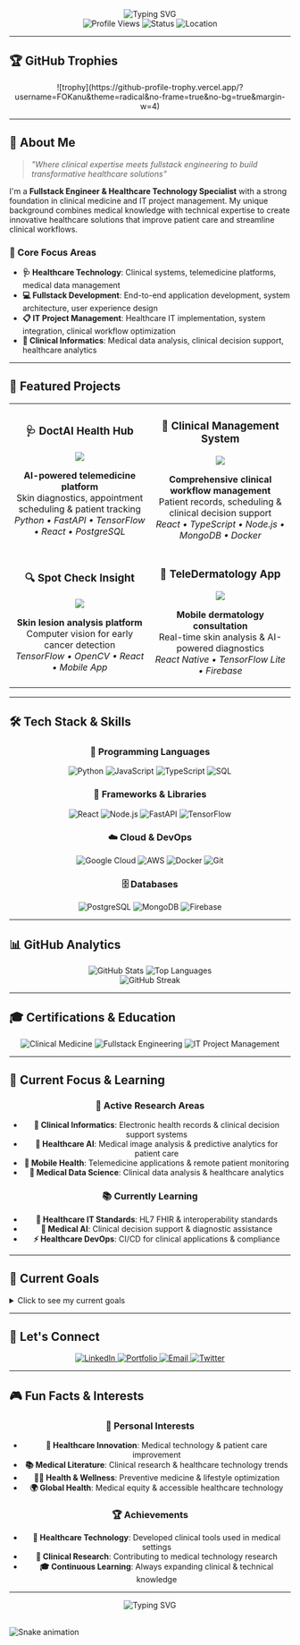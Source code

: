 <div align="center">
  <img src="https://readme-typing-svg.herokuapp.com?font=Fira+Code&weight=500&size=28&pause=1000&color=00D4FF&center=true&vCenter=true&width=750&lines=Hi+there%2C+I'm+Francis+I.K.%F0%9F%91%8B;Clinical+Medicine+%2B+Fullstack+Engineering;Building+healthcare+technology+solutions" alt="Typing SVG" />
</div>

<div align="center">
  <img src="https://komarev.com/ghpvc/?username=FOKanu&style=flat-square&color=blue" alt="Profile Views" />
  <img src="https://img.shields.io/badge/Status-Available%20for%20Opportunities-brightgreen" alt="Status" />
  <img src="https://img.shields.io/badge/Location-Global%20%7C%20Remote-blue" alt="Location" />
</div>

---

## 🏆 GitHub Trophies

<div align="center">
  ![trophy](https://github-profile-trophy.vercel.app/?username=FOKanu&theme=radical&no-frame=true&no-bg=true&margin-w=4)
</div>

---

## 🎯 About Me

> *"Where clinical expertise meets fullstack engineering to build transformative healthcare solutions"*

I'm a **Fullstack Engineer & Healthcare Technology Specialist** with a strong foundation in clinical medicine and IT project management. My unique background combines medical knowledge with technical expertise to create innovative healthcare solutions that improve patient care and streamline clinical workflows.

### 🧬 Core Focus Areas
- **🩺 Healthcare Technology**: Clinical systems, telemedicine platforms, medical data management
- **💻 Fullstack Development**: End-to-end application development, system architecture, user experience design
- **📋 IT Project Management**: Healthcare IT implementation, system integration, clinical workflow optimization
- **🔬 Clinical Informatics**: Medical data analysis, clinical decision support, healthcare analytics

---

## 🚀 Featured Projects

<table>
  <tr>
    <td width="50%">
      <h3 align="center">🩺 DoctAI Health Hub</h3>
      <p align="center">
        <a href="https://github.com/FOKanu/doctai-health-hub" target="_blank">
          <img src="https://github-readme-stats.vercel.app/api/pin/?username=FOKanu&repo=doctai-health-hub&theme=radical&hide_border=true" />
        </a>
      </p>
      <p align="center">
        <strong>AI-powered telemedicine platform</strong><br/>
        Skin diagnostics, appointment scheduling & patient tracking<br/>
        <em>Python • FastAPI • TensorFlow • React • PostgreSQL</em>
      </p>
    </td>
    <td width="50%">
      <h3 align="center">🏥 Clinical Management System</h3>
      <p align="center">
        <a href="https://github.com/FOKanu/clinical-management-system" target="_blank">
          <img src="https://github-readme-stats.vercel.app/api/pin/?username=FOKanu&repo=clinical-management-system&theme=radical&hide_border=true" />
        </a>
      </p>
      <p align="center">
        <strong>Comprehensive clinical workflow management</strong><br/>
        Patient records, scheduling & clinical decision support<br/>
        <em>React • TypeScript • Node.js • MongoDB • Docker</em>
      </p>
    </td>
  </tr>
  <tr>
    <td width="50%">
      <h3 align="center">🔍 Spot Check Insight</h3>
      <p align="center">
        <a href="https://github.com/FOKanu/spot-check-insight" target="_blank">
          <img src="https://github-readme-stats.vercel.app/api/pin/?username=FOKanu&repo=spot-check-insight&theme=radical&hide_border=true" />
        </a>
      </p>
      <p align="center">
        <strong>Skin lesion analysis platform</strong><br/>
        Computer vision for early cancer detection<br/>
        <em>TensorFlow • OpenCV • React • Mobile App</em>
      </p>
    </td>
    <td width="50%">
      <h3 align="center">📱 TeleDermatology App</h3>
      <p align="center">
        <a href="https://github.com/FOKanu/tele-dermatology-app" target="_blank">
          <img src="https://github-readme-stats.vercel.app/api/pin/?username=FOKanu&repo=tele-dermatology-app&theme=radical&hide_border=true" />
        </a>
      </p>
      <p align="center">
        <strong>Mobile dermatology consultation</strong><br/>
        Real-time skin analysis & AI-powered diagnostics<br/>
        <em>React Native • TensorFlow Lite • Firebase</em>
      </p>
    </td>
  </tr>
</table>

---

## 🛠️ Tech Stack & Skills

<div align="center">

### 🐍 Programming Languages
![Python](https://img.shields.io/badge/Python-Expert-3776AB?style=for-the-badge&logo=python&logoColor=white)
![JavaScript](https://img.shields.io/badge/JavaScript-Advanced-F7DF1E?style=for-the-badge&logo=javascript&logoColor=black)
![TypeScript](https://img.shields.io/badge/TypeScript-Advanced-007ACC?style=for-the-badge&logo=typescript&logoColor=white)
![SQL](https://img.shields.io/badge/SQL-Advanced-000000?style=for-the-badge&logo=mysql&logoColor=white)

### 🎯 Frameworks & Libraries
![React](https://img.shields.io/badge/React-Advanced-20232A?style=for-the-badge&logo=react&logoColor=61DAFB)
![Node.js](https://img.shields.io/badge/Node.js-Advanced-339933?style=for-the-badge&logo=node.js&logoColor=white)
![FastAPI](https://img.shields.io/badge/FastAPI-Expert-009688?style=for-the-badge&logo=fastapi&logoColor=white)
![TensorFlow](https://img.shields.io/badge/TensorFlow-Specialist-FF6F00?style=for-the-badge&logo=tensorflow&logoColor=white)

### ☁️ Cloud & DevOps
![Google Cloud](https://img.shields.io/badge/Google_Cloud-Advanced-4285F4?style=for-the-badge&logo=google-cloud&logoColor=white)
![AWS](https://img.shields.io/badge/AWS-Intermediate-232F3E?style=for-the-badge&logo=amazon-aws&logoColor=white)
![Docker](https://img.shields.io/badge/Docker-Advanced-2496ED?style=for-the-badge&logo=docker&logoColor=white)
![Git](https://img.shields.io/badge/Git-Expert-F05032?style=for-the-badge&logo=git&logoColor=white)

### 🗄️ Databases
![PostgreSQL](https://img.shields.io/badge/PostgreSQL-Advanced-316192?style=for-the-badge&logo=postgresql&logoColor=white)
![MongoDB](https://img.shields.io/badge/MongoDB-Advanced-47A248?style=for-the-badge&logo=mongodb&logoColor=white)
![Firebase](https://img.shields.io/badge/Firebase-Advanced-FFCA28?style=for-the-badge&logo=firebase&logoColor=black)

</div>

---

## 📊 GitHub Analytics

<div align="center">
  <img src="https://github-readme-stats.vercel.app/api?username=FOKanu&show_icons=true&theme=radical&hide_border=true&include_all_commits=true&count_private=true" alt="GitHub Stats" />
  <img src="https://github-readme-stats.vercel.app/api/top-langs/?username=FOKanu&layout=compact&theme=radical&hide_border=true" alt="Top Languages" />
</div>

<div align="center">
  <img src="https://github-readme-streak-stats.herokuapp.com/?user=FOKanu&theme=radical&hide_border=true" alt="GitHub Streak" />
</div>

---

## 🎓 Certifications & Education

<div align="center">
  <img src="https://img.shields.io/badge/Clinical_Medicine-Healthcare_Technology-4ECDC4?style=for-the-badge&logo=medical&logoColor=white" alt="Clinical Medicine" />
  <img src="https://img.shields.io/badge/Fullstack_Engineering-Web_Development-FF6B6B?style=for-the-badge&logo=code&logoColor=white" alt="Fullstack Engineering" />
  <img src="https://img.shields.io/badge/IT_Project_Management-Healthcare_IT-FF6B35?style=for-the-badge&logo=project&logoColor=white" alt="IT Project Management" />
</div>

---

## 🌟 Current Focus & Learning

<div align="center">

### 🔬 Active Research Areas
- **🏥 Clinical Informatics**: Electronic health records & clinical decision support systems
- **🤖 Healthcare AI**: Medical image analysis & predictive analytics for patient care
- **📱 Mobile Health**: Telemedicine applications & remote patient monitoring
- **🔬 Medical Data Science**: Clinical data analysis & healthcare analytics

### 📚 Currently Learning
- **🏥 Healthcare IT Standards**: HL7 FHIR & interoperability standards
- **🧠 Medical AI**: Clinical decision support & diagnostic assistance
- **⚡ Healthcare DevOps**: CI/CD for clinical applications & compliance

</div>

---

## 🎯 Current Goals

<details>
  <summary>Click to see my current goals</summary>

  - [ ] Launch DoctAI in production with clinical validation
  - [ ] Complete healthcare IT project management certification
  - [ ] Publish research paper on clinical AI applications
  - [ ] Reach 1000+ GitHub stars across healthcare projects
  - [ ] Contribute to major open-source healthcare projects
  - [ ] Develop clinical workflow optimization framework
</details>

---

## 🤝 Let's Connect

<div align="center">
  <a href="https://linkedin.com/in/francis-i-k-817254286" target="_blank">
    <img src="https://img.shields.io/badge/LinkedIn-0077B5?style=for-the-badge&logo=linkedin&logoColor=white" alt="LinkedIn" />
  </a>
  <a href="https://gamma.app/docs/sprcsynohthr6dp" target="_blank">
    <img src="https://img.shields.io/badge/Portfolio-000000?style=for-the-badge&logo=portfolio&logoColor=white" alt="Portfolio" />
  </a>
  <a href="mailto:francis.ik@example.com" target="_blank">
    <img src="https://img.shields.io/badge/Email-D14836?style=for-the-badge&logo=gmail&logoColor=white" alt="Email" />
  </a>
  <a href="https://twitter.com/francis_ik" target="_blank">
    <img src="https://img.shields.io/badge/Twitter-1DA1F2?style=for-the-badge&logo=twitter&logoColor=white" alt="Twitter" />
  </a>
</div>

---

## 🎮 Fun Facts & Interests

<div align="center">

### 🎯 Personal Interests
- **🏥 Healthcare Innovation**: Medical technology & patient care improvement
- **📚 Medical Literature**: Clinical research & healthcare technology trends
- **🏃‍♂️ Health & Wellness**: Preventive medicine & lifestyle optimization
- **🌍 Global Health**: Medical equity & accessible healthcare technology

### 🏆 Achievements
- **🏥 Healthcare Technology**: Developed clinical tools used in medical settings
- **🔬 Clinical Research**: Contributing to medical technology research
- **🎓 Continuous Learning**: Always expanding clinical & technical knowledge

</div>

---

<div align="center">
  <img src="https://readme-typing-svg.herokuapp.com?font=Fira+Code&weight=500&size=20&pause=1000&color=00D4FF&center=true&vCenter=true&width=750&lines=Ready+to+build+healthcare+solutions+that+make+a+difference!+%F0%9F%9A%80;Let's+transform+healthcare+technology+together+%F0%9F%92%9C" alt="Typing SVG" />
</div>

  <br/>

  ![Snake animation](https://github.com/FOKanu/francis-ik/blob/output/github-contribution-grid-snake-dark.svg)
</div>
